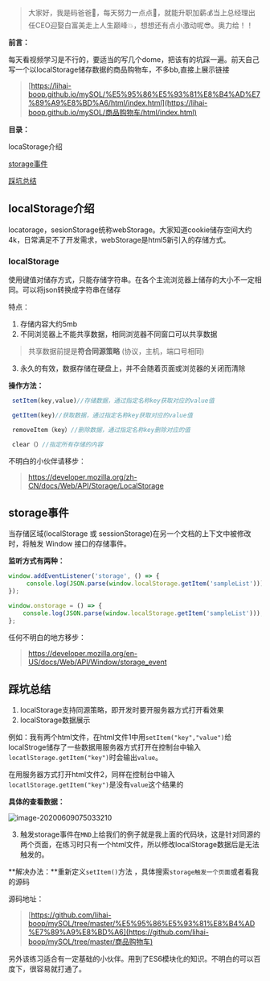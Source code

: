 > 大家好，我是码爸爸👦，每天努力一点点💪，就能升职加薪💰当上总经理出任CEO迎娶白富美走上人生巅峰:boom:，想想还有点小激动呢😎。奥力给！！



**前言：**

每天看视频学习是不行的，要适当的写几个dome，把该有的坑踩一遍。前天自己写一个以localStorage储存数据的商品购物车，不多bb,直接上展示链接

> [https://lihai-boop.github.io/mySOL/%E5%95%86%E5%93%81%E8%B4%AD%E7%89%A9%E8%BD%A6/html/index.html](https://lihai-boop.github.io/mySOL/商品购物车/html/index.html)



**目录：**

<a hred ="#">locaStorage介绍</a>

<a href = "#">storage事件</a>

<a href ="#">踩坑总结</a>



##  localStorage介绍 

locatorage，sesionStorage统称webStorage。大家知道cookie储存空间大约4k，日常满足不了开发需求，webStorage是html5新引入的存储方式。

### localStorage

使用键值对储存方式，只能存储字符串。在各个主流浏览器上储存的大小不一定相同。可以将json转换成字符串在储存

特点：

1. 存储内容大约5mb
2. 不同浏览器上不能共享数据，相同浏览器不同窗口可以共享数据

> 共享数据前提是**符合同源策略** (协议，主机，端口号相同)

3. 永久的有效，数据存储在硬盘上，并不会随着页面或浏览器的关闭而清除

**操作方法：**

```js
 setItem(key,value)//存储数据，通过指定名称key获取对应的value值 

 getItem(key)//获取数据，通过指定名称key获取对应的value值

 removeItem（key）//删除数据，通过指定名称key删除对应的值

 clear（）//指定所有存储的内容

```

不明白的小伙伴请移步：

> https://developer.mozilla.org/zh-CN/docs/Web/API/Storage/LocalStorage



## storage事件

当存储区域(localStorage 或 sessionStorage)在另一个文档的上下文中被修改时，将触发 Window 接口的存储事件。

**监听方式有两种：**

```js
window.addEventListener('storage', () => {
     console.log(JSON.parse(window.localStorage.getItem('sampleList')));    
});
```

```js
window.onstorage = () => {
    console.log(JSON.parse(window.localStorage.getItem('sampleList')));    
};
```

任何不明白的地方移步：

>  https://developer.mozilla.org/en-US/docs/Web/API/Window/storage_event



## 踩坑总结

1. localStorage支持同源策略，即开发时要开服务器方式打开看效果
2. localStorage数据展示

例如：我有两个html文件，在html文件1中用`setItem("key","value")`给localStroge储存了一些数据用服务器方式打开在控制台中输入`locatlStorage.getItem("key")`时会输出`value`。

在用服务器方式打开html文件2，同样在控制台中输入`locatlStorage.getItem("key")`是没有`value`这个结果的

**具体的查看数据：**

![image-20200609075033210](C:\Users\li2322873900\Desktop\markdown\博客\image-20200609075033210.png)

3. 触发storage事件在`MND`上给我们的例子就是我上面的代码块，这是针对同源的两个页面，在练习时只有一个html文件，所以修改localStorage数据后是无法触发的。

**解决办法：**重新定义`setItem()`方法 ，具体搜索`storage触发一个页面`或者看我的源码



源码地址：

> [https://github.com/lihai-boop/mySOL/tree/master/%E5%95%86%E5%93%81%E8%B4%AD%E7%89%A9%E8%BD%A6](https://github.com/lihai-boop/mySOL/tree/master/商品购物车)

另外该练习适合有一定基础的小伙伴。用到了ES6模块化的知识。不明白的可以百度下，很容易就打通了。